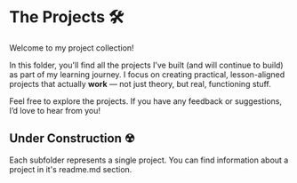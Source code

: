 # The Projects 🛠️

Welcome to my project collection!

In this folder, you'll find all the projects I’ve built (and will continue to build) as part of my learning journey. I focus on creating practical, lesson-aligned projects that actually **work** — not just theory, but real, functioning stuff.

Feel free to explore the projects. If you have any feedback or suggestions, I’d love to hear from you!

## Under Construction ☢

Each subfolder represents a single project. You can find information about a project in it's readme.md section.


